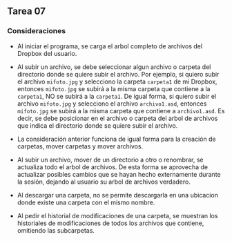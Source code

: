 ﻿## Tarea 07

### Consideraciones

* Al iniciar el programa, se carga el arbol completo de archivos del Dropbox del usuario.

* Al subir un archivo, se debe seleccionar algun archivo o carpeta del directorio donde se quiere subir el archivo. Por ejemplo, si quiero subir el archivo ````mifoto.jpg```` y selecciono la carpeta ````carpeta1```` de mi Dropbox, entonces ````mifoto.jpg```` se subirá a la misma carpeta que contiene a la ````carpeta1````, NO se subirá a la ````carpeta1````. De igual forma, si quiero subir el archivo ````mifoto.jpg```` y selecciono el archivo ````archivo1.asd````, entonces ````mifoto.jpg```` se subirá a la misma carpeta que contiene a ````archivo1.asd````. Es decir, se debe posicionar en el archivo o carpeta del arbol de archivos que indica el directorio donde se quiere subir el archivo.

* La consideración anterior funciona de igual forma para la creación de carpetas, mover carpetas y mover archivos.

* Al subir un archivo, mover de un directorio a otro o renombrar, se actualiza todo el arbol de archivos. De esta forma se aprovecha de actualizar posibles cambios que se hayan hecho externamente durante la sesión, dejando al usuario su arbol de archivos verdadero.

* Al descargar una carpeta, no se permite descargarla en una ubicacion donde existe una carpeta con el mismo nombre.

* Al pedir el historial de modificaciones de una carpeta, se muestran los historiales de modificaciones de todos los archivos que contiene, omitiendo las subcarpetas.
